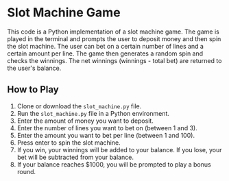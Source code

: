 # Slot Machine Game

This code is a Python implementation of a slot machine game. The game is played in the terminal and prompts the user to deposit money and then spin the slot machine. The user can bet on a certain number of lines and a certain amount per line. The game then generates a random spin and checks the winnings. The net winnings (winnings - total bet) are returned to the user's balance.

## How to Play

1. Clone or download the `slot_machine.py` file.
2. Run the `slot_machine.py` file in a Python environment.
3. Enter the amount of money you want to deposit.
4. Enter the number of lines you want to bet on (between 1 and 3).
5. Enter the amount you want to bet per line (between 1 and 100).
6. Press enter to spin the slot machine.
7. If you win, your winnings will be added to your balance. If you lose, your bet will be subtracted from your balance.
8. If your balance reaches $1000, you will be prompted to play a bonus round.




